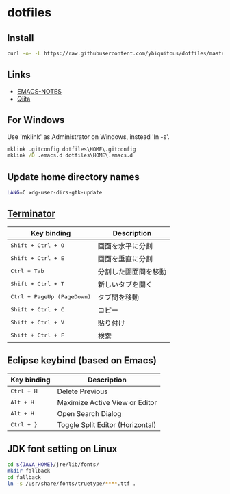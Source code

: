 # dotfiles

## Install

```sh
curl -o- -L https://raw.githubusercontent.com/ybiquitous/dotfiles/master/install.sh | sh
```

## Links

- [EMACS-NOTES](EMACS-NOTES.md)
- [Qiita](//qiita.com/ybiquitous)

## For Windows

Use 'mklink' as Administrator on Windows, instead 'ln -s'.

```bat
mklink .gitconfig dotfiles\HOME\.gitconfig
mklink /D .emacs.d dotfiles\HOME\.emacs.d
```

## Update home directory names

```sh
LANG=C xdg-user-dirs-gtk-update
```

## [Terminator](http://gnometerminator.blogspot.jp/)

| Key binding                         | Description          |
| ----------------------------------- | -------------------- |
| <kbd>Shift + Ctrl + O</kbd>         | 画面を水平に分割     |
| <kbd>Shift + Ctrl + E</kbd>         | 画面を垂直に分割     |
| <kbd>Ctrl + Tab</kbd>               | 分割した画面間を移動 |
| <kbd>Shift + Ctrl + T</kbd>         | 新しいタブを開く     |
| <kbd>Ctrl + PageUp (PageDown)</kbd> | タブ間を移動         |
| <kbd>Shift + Ctrl + C</kbd>         | コピー               |
| <kbd>Shift + Ctrl + V</kbd>         | 貼り付け             |
| <kbd>Shift + Ctrl + F</kbd>         | 検索                 |

## Eclipse keybind (based on Emacs)

| Key binding            | Description                      |
| ---------------------- | -------------------------------- |
| <kbd>Ctrl + H</kbd>    | Delete Previous                  |
| <kbd>Alt + H</kbd>     | Maximize Active View or Editor   |
| <kbd>Alt + H</kbd>     | Open Search Dialog               |
| <kbd>Ctrl + }</kbd>    | Toggle Split Editor (Horizontal) |

## JDK font setting on Linux

```sh
cd ${JAVA_HOME}/jre/lib/fonts/
mkdir fallback
cd fallback
ln -s /usr/share/fonts/truetype/****.ttf .
```
